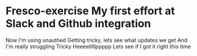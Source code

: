 # Fresco-exercise My first effort at Slack and Github integration
Now I'm using unauthed
Getting tricky, lets see what updates we get
And I'm really struggling
Tricky
Heeeelllllppppp
Lets see if I got it right this time

